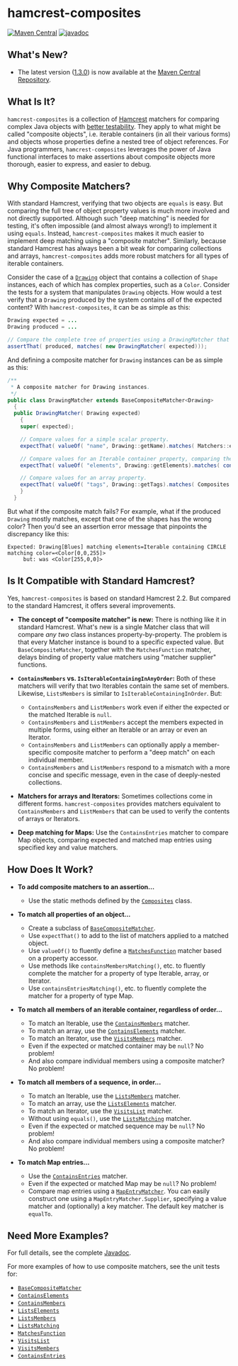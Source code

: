 # hamcrest-composites

[![Maven Central](https://maven-badges.herokuapp.com/maven-central/org.cornutum.testing/hamcrest-composites/badge.svg?style=plastic)](https://maven-badges.herokuapp.com/maven-central/org.cornutum.testing/hamcrest-composites)
[![javadoc](https://javadoc.io/badge2/org.cornutum.testing/hamcrest-composites/javadoc.svg?style=plastic)](https://javadoc.io/doc/org.cornutum.testing/hamcrest-composites)

## What's New? ##

  * The latest version ([1.3.0](https://github.com/Cornutum/hamcrest-composites/releases/tag/release-1.3.0))
    is now available at the [Maven Central Repository](https://search.maven.org/search?q=hamcrest-composites).

## What Is It? ##

`hamcrest-composites` is a collection of [Hamcrest](https://github.com/hamcrest/JavaHamcrest) matchers for comparing complex Java objects with [better testability](#is-it-compatible-with-standard-hamcrest).
They apply to what might be called "composite objects", i.e. iterable containers (in all their various forms) and objects whose properties define a nested tree of object
references. For Java programmers, `hamcrest-composites` leverages the power of Java functional interfaces to make assertions about composite objects
more thorough, easier to express, and easier to debug.

## Why Composite Matchers? ##

With standard Hamcrest, verifying that two objects are `equals` is easy. But comparing the full tree of object property values is much more involved and not directly supported. Although such "deep matching" is needed for testing, it's often impossible (and almost always wrong!) to implement it using `equals`. Instead, `hamcrest-composites` makes it much easier to implement deep matching using a "composite matcher". Similarly, because standard Hamcrest has always been a bit weak for comparing collections and arrays, `hamcrest-composites` adds more robust matchers for all types of iterable containers.

Consider the case of a [`Drawing`](src/test/java/org/cornutum/hamcrest/Drawing.java) object that contains a collection of
`Shape` instances, each of which has complex properties, such as a `Color`. Consider the tests for a system that manipulates `Drawing` objects.
How would a test verify that a `Drawing` produced by the system contains *all* of the expected content? With `hamcrest-composites`, it can be
as simple as this:

```java
Drawing expected = ...
Drawing produced = ...

// Compare the complete tree of properties using a DrawingMatcher that extends BaseCompositeMatcher.
assertThat( produced, matches( new DrawingMatcher( expected)));
```

And defining a composite matcher for `Drawing` instances can be as simple as this:

```java
/**
 * A composite matcher for Drawing instances.
 */
public class DrawingMatcher extends BaseCompositeMatcher<Drawing>
  {
  public DrawingMatcher( Drawing expected)
    {
    super( expected);

    // Compare values for a simple scalar property.
    expectThat( valueOf( "name", Drawing::getName).matches( Matchers::equalTo));

    // Compare values for an Iterable container property, comparing the complete tree of properties for each member.
    expectThat( valueOf( "elements", Drawing::getElements).matches( containsMembersMatching( ShapeMatcher::new)));

    // Compare values for an array property.
    expectThat( valueOf( "tags", Drawing::getTags).matches( Composites::containsElements));
    }
  }
```

But what if the composite match fails? For example, what if the produced `Drawing` mostly matches, except that one of the shapes has the wrong color? Then you'd
see an assertion error message that pinpoints the discrepancy like this:

```
Expected: Drawing[Blues] matching elements=Iterable containing CIRCLE matching color=<Color[0,0,255]>
     but: was <Color[255,0,0]>
```
## Is It Compatible with Standard Hamcrest? ##

Yes, `hamcrest-composites` is based on standard Hamcrest 2.2. But compared to the standard Hamcrest, it offers several improvements.

* **The concept of "composite matcher" is new:** There is nothing like it in standard Hamcrest. What's new is a single Matcher class that will compare *any two* class instances
property-by-property. The problem is that every Matcher instance is bound to a specific expected value. But `BaseCompositeMatcher`, together with the `MatchesFunction`
matcher, delays binding of property value matchers using "matcher supplier" functions.

* **`ContainsMembers` vs. `IsIterableContainingInAnyOrder`:** Both of these matchers will verify that two Iterables contain the same set of members.
Likewise, `ListsMembers` is similar to `IsIterableContainingInOrder`. But:
    * `ContainsMembers` and `ListMembers` work even if either the expected or the matched Iterable is `null`.
    * `ContainsMembers` and `ListMembers` accept the members expected in multiple forms, using either an Iterable or an array or even an Iterator.
    * `ContainsMembers` and `ListMembers` can optionally apply a member-specific composite matcher to perform a "deep match" on each individual member.
    * `ContainsMembers` and `ListMembers` respond to a mismatch with a more concise and specific message, even in the case of deeply-nested collections.

* **Matchers for arrays and Iterators:** Sometimes collections come in different forms. `hamcrest-composites` provides matchers equivalent to `ContainsMembers` and `ListMembers` that
can be used to verify the contents of arrays or Iterators.

* **Deep matching for Maps:** Use the `ContainsEntries` matcher to compare Map objects, comparing expected and matched map entries using specified key and value matchers.

## How Does It Work? ##

* **To add composite matchers to an assertion...**
    * Use the static methods defined by the [`Composites`](http://www.cornutum.org/hamcrest-composites/apidocs/org/cornutum/hamcrest/Composites.html) class.

* **To match all properties of an object...**
    * Create a subclass of [`BaseCompositeMatcher`](http://www.cornutum.org/hamcrest-composites/apidocs/org/cornutum/hamcrest/BaseCompositeMatcher.html). 
    * Use `expectThat()` to add to the list of matchers applied to a matched object. 
    * Use `valueOf()` to fluently define a [`MatchesFunction`](http://www.cornutum.org/hamcrest-composites/apidocs/org/cornutum/hamcrest/MatchesFunction.html) matcher based on a property accessor. 
    * Use methods like `containsMembersMatching()`, etc. to fluently complete the matcher for a property of type Iterable, array, or Iterator. 
    * Use `containsEntriesMatching()`, etc. to fluently complete the matcher for a property of type Map. 

* **To match all members of an iterable container, regardless of order...**
    * To match an Iterable, use the [`ContainsMembers`](http://www.cornutum.org/hamcrest-composites/apidocs/org/cornutum/hamcrest/ContainsMembers.html) matcher. 
    * To match an array, use the [`ContainsElements`](http://www.cornutum.org/hamcrest-composites/apidocs/org/cornutum/hamcrest/ContainsElements.html) matcher. 
    * To match an Iterator, use the [`VisitsMembers`](http://www.cornutum.org/hamcrest-composites/apidocs/org/cornutum/hamcrest/VisitsMembers.html) matcher. 
    * Even if the expected or matched container may be `null`? No problem! 
    * And also compare individual members using a composite matcher? No problem! 

* **To match all members of a sequence, in order...**
    * To match an Iterable, use the [`ListsMembers`](http://www.cornutum.org/hamcrest-composites/apidocs/org/cornutum/hamcrest/ListsMembers.html) matcher. 
    * To match an array, use the [`ListsElements`](http://www.cornutum.org/hamcrest-composites/apidocs/org/cornutum/hamcrest/ListsElements.html) matcher. 
    * To match an Iterator, use the [`VisitsList`](http://www.cornutum.org/hamcrest-composites/apidocs/org/cornutum/hamcrest/VisitsList.html) matcher. 
    * Without using `equals()`, use the [`ListsMatching`](http://www.cornutum.org/hamcrest-composites/apidocs/org/cornutum/hamcrest/ListsMatching.html) matcher. 
    * Even if the expected or matched sequence may be `null`? No problem! 
    * And also compare individual members using a composite matcher? No problem!

* **To match Map entries...**
    * Use the [`ContainsEntries`](http://www.cornutum.org/hamcrest-composites/apidocs/org/cornutum/hamcrest/ContainsEntries.html) matcher.
    * Even if the expected or matched Map may be `null`? No problem! 
    * Compare map entries using a [`MapEntryMatcher`](http://www.cornutum.org/hamcrest-composites/apidocs/org/cornutum/hamcrest/MapEntryMatcher.html).
      You can easily construct one using a `MapEntryMatcher.Supplier`, specifying a value matcher and (optionally) a key matcher. The default
      key matcher is `equalTo`.


<H2>Need More Examples?</H2>

For full details, see the complete [Javadoc](http://www.cornutum.org/hamcrest-composites/apidocs/).

For more examples of how to use composite matchers, see the unit tests for:

* [`BaseCompositeMatcher`](src/test/java/org/cornutum/hamcrest/CompositeMatcherTest.java)
* [`ContainsElements`](src/test/java/org/cornutum/hamcrest/ContainsElementsTest.java)
* [`ContainsMembers`](src/test/java/org/cornutum/hamcrest/ContainsMembersTest.java)
* [`ListsElements`](src/test/java/org/cornutum/hamcrest/ListsElementsTest.java)
* [`ListsMembers`](src/test/java/org/cornutum/hamcrest/ListsMembersTest.java)
* [`ListsMatching`](src/test/java/org/cornutum/hamcrest/ListsMatchingTest.java)
* [`MatchesFunction`](src/test/java/org/cornutum/hamcrest/MatchesFunctionTest.java)
* [`VisitsList`](src/test/java/org/cornutum/hamcrest/VisitsListTest.java)
* [`VisitsMembers`](src/test/java/org/cornutum/hamcrest/VisitsMembersTest.java)
* [`ContainsEntries`](src/test/java/org/cornutum/hamcrest/ContainsEntriesTest.java)
